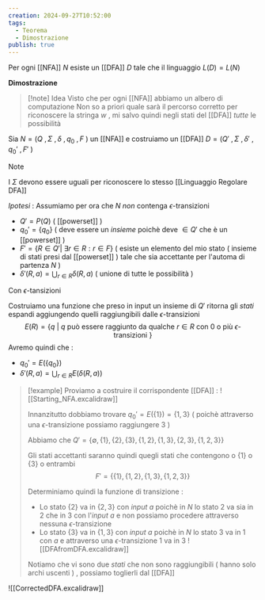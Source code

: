```yaml
---
creation: 2024-09-27T10:52:00
tags:
  - Teorema
  - Dimostrazione
publish: true
---
```

Per ogni [[NFA]] $N$ esiste un [[DFA]] $D$ tale che il linguaggio $L(D) = L(N)$

**Dimostrazione**

>[!note] Idea
>Visto che per ogni [[NFA]] abbiamo un albero di computazione 
>Non so a priori quale sarà il percorso corretto per riconoscere la stringa $w$ , mi salvo quindi negli stati del [[DFA]] *tutte* le possibilità

Sia $N=(Q\ ,\Sigma\ ,\delta\ ,q_0\ ,F\ )$ un [[NFA]] e costruiamo un [[DFA]] $D=(Q'\ ,\Sigma\ ,\delta'\ ,q_0'\ ,F'\ )$

>[!note]
>I $\Sigma$ devono essere uguali per riconoscere lo stesso [[Linguaggio Regolare DFA]]
>

*Ipotesi* : 
	Assumiamo per ora che $N$ *non* contenga $\epsilon$-transizioni 

+ $Q' = P(Q)$ ( [[powerset]] )
+ $q_0' =\{ q_0 \}$ ( deve essere un *insieme* poichè deve $\in Q'$ che è un [[powerset]] )
+ $F' = \{R \in Q' |\ \exists r \in R : r \in F \}$ ( esiste un elemento del mio stato ( insieme di stati presi dal [[powerset]] ) tale che sia accettante per l'automa di partenza $N$ )
+ $\delta' (R,a) = \bigcup_{r\in R} \delta(R,a)$ ( unione di tutte le possibilità )

Con $\epsilon$-tansizioni  

Costruiamo una funzione che preso in input un insieme di $Q'$ ritorna gli *stati* espandi aggiungendo quelli raggiungibili dalle $\epsilon$-transizioni
$$E(R) = \{ q\ |\ q \text{ può essere raggiunto da qualche $r\in R$ con 0 o più $\epsilon$-transizioni }\}$$
Avremo quindi che : 
+ $q_0' = E(\{q_0\})$
+ $\delta'(R,a)= \bigcup_{r\in R} E(\delta(R,a))$

>[!example] 
>Proviamo a costruire il corrispondente [[DFA]] :
![[Starting_NFA.excalidraw]]
>
>Innanzitutto dobbiamo trovare $q_0' = E(\{1\}) = \{1,3\}$ ( poichè attraverso una $\epsilon$-transizione possiamo raggiungere $3$ ) 
>
>Abbiamo che $Q'=\{\emptyset,\{1\},\{2\},\{3\},\{1,2\},\{1,3\},\{2,3\},\{1,2,3\}\}$
>
>Gli stati accettanti saranno quindi quegli stati che contengono o $\{1\}$ o $\{3\}$ o entrambi
>$$F' = \{ \{1\},\{1,2\},\{1,3\},\{1,2,3\} \}$$
>
>Determiniamo quindi la funzione di transizione :
>+ Lo stato $\{2\}$ va in $\{2,3\}$  con *input* $a$ poichè in $N$ lo stato $2$ va sia in $2$ che in $3$ con l'*input* $a$ e non possiamo procedere attraverso nessuna $\epsilon$-transizione 
>+ Lo stato $\{3\}$ va in $\{1,3\}$ con *input* $a$ poichè in $N$ lo stato $3$ va in $1$ con $a$ e attraverso una $\epsilon$-transizione $1$ va in $3$
![[DFAfromDFA.excalidraw]]
>
>Notiamo che vi sono due *stati* che non sono raggiungibili ( hanno solo archi uscenti ) , possiamo toglierli dal [[DFA]]
>
![[CorrectedDFA.excalidraw]]
